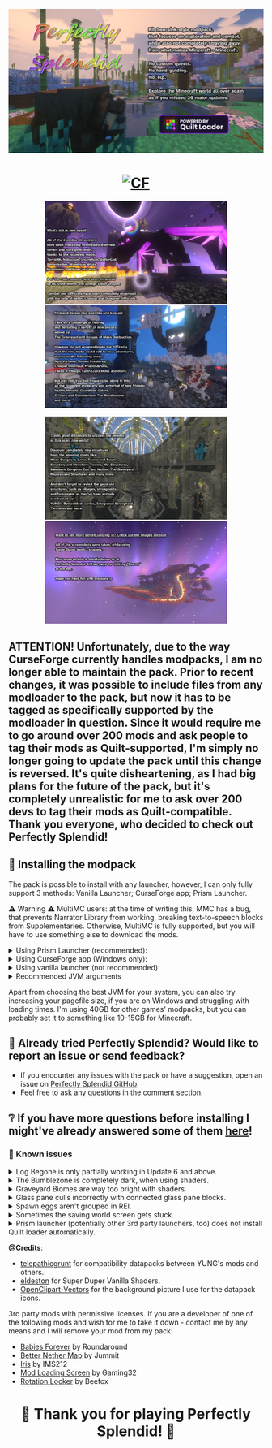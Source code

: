 <a href="https://quiltmc.org"><img src="https://github.com/SplendidAlakey/Perfectly-Splendid/blob/Perfectly-Splendid/images/screens/main_1.webp"></a>

<h1 align="center"><a href="https://www.curseforge.com/minecraft/modpacks/perfectly-splendid"><img src="https://cf.way2muchnoise.eu/versions/For%20Minecraft_perfectly-splendid_all.svg" alt="CF"></a></h1>

<p align="center"><img src="https://github.com/SplendidAlakey/Perfectly-Splendid/blob/Perfectly-Splendid/images/screens/main_2.webp" width="360">
<img src="https://github.com/SplendidAlakey/Perfectly-Splendid/blob/Perfectly-Splendid/images/screens/main_3.webp" width="360"></p>

<p align="center"><img src="https://github.com/SplendidAlakey/Perfectly-Splendid/blob/Perfectly-Splendid/images/screens/main_4.webp" width="360">
<img src="https://github.com/SplendidAlakey/Perfectly-Splendid/blob/Perfectly-Splendid/images/screens/main_5.webp" width="360"></p>

## ATTENTION! Unfortunately, due to the way CurseForge currently handles modpacks, I am no longer able to maintain the pack. Prior to recent changes, it was possible to include files from any modloader to the pack, but now it has to be tagged as specifically supported by the modloader in question. Since it would require me to go around over 200 mods and ask people to tag their mods as Quilt-supported, I'm simply no longer going to update the pack until this change is reversed. It's quite disheartening, as I had big plans for the future of the pack, but it's completely unrealistic for me to ask over 200 devs to tag their mods as Quilt-compatible. Thank you everyone, who decided to check out Perfectly Splendid!

## 🔨 Installing the modpack

The pack is possible to install with any launcher, however, I can only fully support 3 methods: Vanilla Launcher; CurseForge app; Prism Launcher.

⚠ Warning ⚠ MultiMC users: at the time of writing this, MMC has a bug, that prevents Narrator Library from working, breaking text-to-speech blocks from Supplementaries. Otherwise, MultiMC is fully supported, but you will have to use something else to download the mods.

<details><summary>Using Prism Launcher (recommended):</summary>
<p>

1. Download and install Prism Launcher https://prismlauncher.org/download/
2. Open Prism Launcher, right-click anywhere and choose "Create instance"
3. On the left side panel select "CurseForge", look up Perfectly Splendid and install it

</p>
</details>

<details><summary>Using CurseForge app (Windows only):</summary>
<p>

1. Download and install CurseForge app https://download.curseforge.com/
2. Open the app and let it find your Minecraft installation
3. Navigate to the Minecraft tab, select "Browse modpacks", search for Perfectly Splendid and install it

</p>
</details>

<details><summary>Using vanilla launcher (not recommended):</summary>
<p>

1. Install the 1.19.2 version of the game and make sure it works without any mods
2. Navigate to https://quiltmc.org/en/install/client/ and follow the instructions to install Quilt Loader 0.19.2
3. Navigate to https://www.curseforge.com/minecraft/mc-mods/qsl and download QSL, then put it into the .minecraft/mods folder. If such a folder doesn't exist, simply create one.
4. Navigate to https://www.curseforge.com/minecraft/modpacks/perfectly-splendid, choose the latest version of the pack and scroll down until you see the list of included mods
5. Download every mod, make sure to use the correct versions, and put them all into the mods folder (some mods must be a specific version, to make the process easier find a way to download mods automatically using the pack's zip, rather than manually)
6. Download the modpack file and extract the "config", "defaultconfigs", "shaderpacks" and "kubejs" folders from it, put them all in .minecraft/
7. Launch the game using the Quilt profile in the launcher

</p>
</details>

<details><summary>Recommended JVM arguments</summary>
<p>

Using my recommendations is not necessary, but it might significantly boost your performance, when generating new chunks and running garbage collection.

The pack was tested on default Java installations shipped with vanilla launcher and CF app, as well as Adoptium JDK 17 and Oracle GraalVM 17.

The pack was tested with default Java arguments provided by vanilla launcher and CF app.

<p> Absolute maximum required allocated memory for the pack is 12GB </p>
<p> 10GB is recommended, if you use Super Duper Vanilla shaders (default). </p>
<p> 8GB is recommended, if you don't use any shaders. </p>
<p> 6-8GB is recommended, if your world is pregenerated or you play on a server. </p>
<p> The recommended memory allocation for servers is 10-12GB. </p>

The lower your RAM, the longer it will take for the game to load and generate chunks!

I highly recommend using Oracle GraalVM as your Minecraft JVM: https://www.graalvm.org/. Using specifically this version significantly speeds up the initial game loading time, as well as chunk generation.

If using Oracle GraalVM - leave JVM flags **empty**! Only set up your RAM usage and you are good to go.
In most other cases, letting JVM do its thing is the best option, as well. However, if you are willing to experiment with different flags, I recommend reading up on all the information in this guide: https://github.com/brucethemoose/Minecraft-Performance-Flags-Benchmarks.

Prism users may also tick "Skip Java compatibility checks", if using any version of Java 17.

</p>
</details>

Apart from choosing the best JVM for your system, you can also try increasing your pagefile size, if you are on Windows and struggling with loading times. I'm using 40GB for other games' modpacks, but you can probably set it to something like 10-15GB for Minecraft.

## 💭 Already tried Perfectly Splendid? Would like to report an issue or send feedback?

- If you encounter any issues with the pack or have a suggestion, open an issue on [Perfectly Splendid GitHub](https://github.com/SplendidAlakey/Perfectly-Splendid/issues).
- Feel free to ask any questions in the comment section.

## ❔ If you have more questions before installing I might've already answered some of them [here](https://github.com/SplendidAlakey/Perfectly-Splendid/wiki/F.A.Q.)!

### 📌 Known issues

<details><summary>Log Begone is only partially working in Update 6 and above.</summary>

  **Status**: ❌ Reported.

  **Severity**: Low. 

  **Workarounds**: None convenient. You'd need to downgrade your Quilt Loader to a version, that works with Log Begone, but I can't guarantee old QL versions will work with the pack anymore.

</details>

<details><summary>The Bumblezone is completely dark, when using shaders.</summary>

  **Status**: ❌ The developer is aware.

  **Severity**: Low. 

  **Workarounds**: Simply disable shaders, when travelling there.

</details>

<details><summary>Graveyard Biomes are way too bright with shaders.</summary>

  **Status**: ❌ Not reported.

  **Severity**: Low. 

  **Workarounds**: Again, just disable shaders, when in those biomes.

</details>

<details><summary>Glass pane culls incorrectly with connected glass pane blocks.</summary>

  **Status**: ✅ Intended.

  **Severity**: Low. 

  **Workarounds**: You can enable a built-in Continuity resource pack called "glass pane culling fix", however, doing so will break culling for unconnected double stacked glass panes and similar blocks (see Continuity GitHub for pictures).

</details>

<details><summary>Spawn eggs aren't grouped in REI.</summary>

  **Status**: ❌ Reported.

  **Severity**: Low. 

  **Workarounds**: Disable Inspecio.

</details>

<details><summary>Sometimes the saving world screen gets stuck.</summary>

  **Status**: 🔳 Not consistently reproducible.

  **Severity**: Low. 

  **Workarounds**: Feel free to just force close the game, if your console logging stopped at "Saving chunks", your world should be fully saved at this point. Or disable C2ME.

</details>

<details><summary>Prism launcher (potentially other 3rd party launchers, too) does not install Quilt loader automatically.</summary>

  **Status**: ✅ Fixed in the next version of Prism.

  **Severity**: Low. 

  **Workarounds**: Simply install Quilt loader 0.19.2 yourself.

</details>


**@Credits**: 

- [telepathicgrunt](https://www.curseforge.com/members/telepathicgrunt/projects) for compatibility datapacks between YUNG's mods and others.
- [eldeston](https://www.curseforge.com/minecraft/customization/super-duper-vanilla-shaders) for Super Duper Vanilla Shaders.
- [OpenClipart-Vectors](https://pixabay.com/users/openclipart-vectors-30363/) for the background picture I use for the datapack icons.

3rd party mods with permissive licenses. If you are a developer of one of the following mods and wish for me to take it down - contact me by any means and I will remove your mod from my pack:

- [Babies Forever](https://modrinth.com/mod/roundaround-babies-forever) by Roundaround
- [Better Nether Map](https://modrinth.com/mod/better-nether-map) by Jummit
- [Iris](https://modrinth.com/mod/iris) by IMS212
- [Mod Loading Screen](https://modrinth.com/mod/mod-loading-screen) by Gaming32
- [Rotation Locker](https://modrinth.com/mod/rotationlocker) by Beefox

<h1 align="center"> 🌈 Thank you for playing Perfectly Splendid! 🌈 </h1>